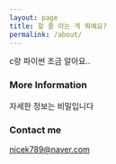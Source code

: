 ```yaml
---
layout: page
title: 할 줄 아는 게 뭐예요?
permalink: /about/
---
```


c랑 파이썬 조금 알아요..

### More Information

자세한 정보는 비밀입니다
### Contact me

[nicek789@naver.com](mailto:nicek789@naver.com)
